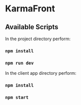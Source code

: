 # KarmaFront

## Available Scripts

In the project directory perform:

### `npm install`

### `npm run dev`

In the client app directory perform:

### `npm install`

### `npm start`

